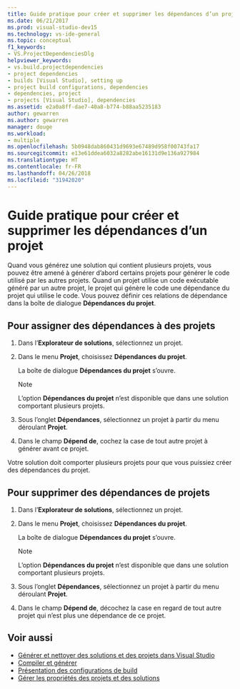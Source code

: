 ```yaml
---
title: Guide pratique pour créer et supprimer les dépendances d’un projet
ms.date: 06/21/2017
ms.prod: visual-studio-dev15
ms.technology: vs-ide-general
ms.topic: conceptual
f1_keywords:
- VS.ProjectDependenciesDlg
helpviewer_keywords:
- vs.build.projectdependencies
- project dependencies
- builds [Visual Studio], setting up
- project build configurations, dependencies
- dependencies, project
- projects [Visual Studio], dependencies
ms.assetid: e2a0a8ff-dae7-40a8-b774-b88aa5235183
author: gewarren
ms.author: gewarren
manager: douge
ms.workload:
- multiple
ms.openlocfilehash: 5b0948dab860431d9693e67489d958f00743fa17
ms.sourcegitcommit: e13e61ddea6032a8282abe16131d9e136a927984
ms.translationtype: HT
ms.contentlocale: fr-FR
ms.lasthandoff: 04/26/2018
ms.locfileid: "31942020"
---
```

# <a name="how-to-create-and-remove-project-dependencies"></a>Guide pratique pour créer et supprimer les dépendances d’un projet

Quand vous générez une solution qui contient plusieurs projets, vous pouvez être amené à générer d’abord certains projets pour générer le code utilisé par les autres projets. Quand un projet utilise un code exécutable généré par un autre projet, le projet qui génère le code une dépendance du projet qui utilise le code. Vous pouvez définir ces relations de dépendance dans la boîte de dialogue **Dépendances du projet**.

## <a name="to-assign-dependencies-to-projects"></a>Pour assigner des dépendances à des projets

1.  Dans l’**Explorateur de solutions**, sélectionnez un projet.

2.  Dans le menu **Projet**, choisissez **Dépendances du projet**.

     La boîte de dialogue **Dépendances du projet** s’ouvre.

    > [!NOTE]
    > L’option **Dépendances du projet** n’est disponible que dans une solution comportant plusieurs projets.

3.  Sous l’onglet **Dépendances**, sélectionnez un projet à partir du menu déroulant **Projet**.

4.  Dans le champ **Dépend de**, cochez la case de tout autre projet à générer avant ce projet.

 Votre solution doit comporter plusieurs projets pour que vous puissiez créer des dépendances du projet.

## <a name="to-remove-dependencies-from-projects"></a>Pour supprimer des dépendances de projets

1.  Dans l’**Explorateur de solutions**, sélectionnez un projet.

2.  Dans le menu **Projet**, choisissez **Dépendances du projet**.

     La boîte de dialogue **Dépendances du projet** s’ouvre.

    > [!NOTE]
    > L’option **Dépendances du projet** n’est disponible que dans une solution comportant plusieurs projets.

3.  Sous l’onglet **Dépendances**, sélectionnez un projet à partir du menu déroulant **Projet**.

4.  Dans le champ **Dépend de**, décochez la case en regard de tout autre projet qui n’est plus une dépendance de ce projet.

## <a name="see-also"></a>Voir aussi

- [Générer et nettoyer des solutions et des projets dans Visual Studio](../ide/building-and-cleaning-projects-and-solutions-in-visual-studio.md)
- [Compiler et générer](../ide/compiling-and-building-in-visual-studio.md)
- [Présentation des configurations de build](../ide/understanding-build-configurations.md)
- [Gérer les propriétés des projets et des solutions](managing-project-and-solution-properties.md)